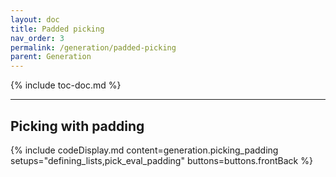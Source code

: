 ```yaml
---
layout: doc
title: Padded picking
nav_order: 3
permalink: /generation/padded-picking
parent: Generation
---
```


{% include toc-doc.md %}

---
## Picking with padding

{% include codeDisplay.md content=generation.picking_padding setups="defining_lists,pick_eval_padding" buttons=buttons.frontBack %}
